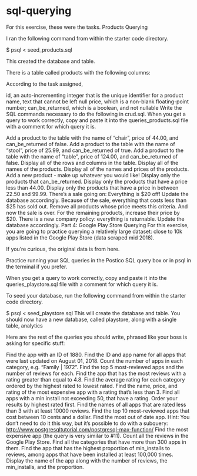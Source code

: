 # sql-querying

For this exercise, these were the tasks.
Products Querying

I ran the following command from within the starter code directory.

$ psql < seed_products.sql

This created the database and table.

There is a table called products with the following columns:

According to the task assigned, 

id, an auto-incrementing integer that is the unique identifier for a product
name, text that cannot be left null
price, which is a non-blank floating-point number;
can_be_returned, which is a boolean, and not nullable
Write the SQL commands necessary to do the following in crud.sql. When you get a query to work correctly, copy and paste it into the queries_products.sql file with a comment for which query it is.

Add a product to the table with the name of “chair”, price of 44.00, and can_be_returned of false.
Add a product to the table with the name of “stool”, price of 25.99, and can_be_returned of true.
Add a product to the table with the name of “table”, price of 124.00, and can_be_returned of false.
Display all of the rows and columns in the table.
Display all of the names of the products.
Display all of the names and prices of the products.
Add a new product - make up whatever you would like!
Display only the products that can_be_returned.
Display only the products that have a price less than 44.00.
Display only the products that have a price in between 22.50 and 99.99.
There’s a sale going on: Everything is $20 off! Update the database accordingly.
Because of the sale, everything that costs less than $25 has sold out. Remove all products whose price meets this criteria.
And now the sale is over. For the remaining products, increase their price by $20.
There is a new company policy: everything is returnable. Update the database accordingly.
Part 4: Google Play Store Querying
For this exercise, you are going to practice querying a relatively large dataset: close to 10k apps listed in the Google Play Store (data scraped mid 2018).

If you’re curious, the original data is from here.

Practice running your SQL queries in the Postico SQL query box or in psql in the terminal if you prefer.

When you get a query to work correctly, copy and paste it into the queries_playstore.sql file with a comment for which query it is.

To seed your database, run the following command from within the starter code directory.

$ psql < seed_playstore.sql
This will create the database and table. You should now have a new database, called playstore, along with a single table, analytics

Here are the rest of the queries you should write, phrased like your boss is asking for specific stuff:

Find the app with an ID of 1880.
Find the ID and app name for all apps that were last updated on August 01, 2018.
Count the number of apps in each category, e.g. “Family | 1972”.
Find the top 5 most-reviewed apps and the number of reviews for each.
Find the app that has the most reviews with a rating greater than equal to 4.8.
Find the average rating for each category ordered by the highest rated to lowest rated.
Find the name, price, and rating of the most expensive app with a rating that’s less than 3.
Find all apps with a min install not exceeding 50, that have a rating. Order your results by highest rated first.
Find the names of all apps that are rated less than 3 with at least 10000 reviews.
Find the top 10 most-reviewed apps that cost between 10 cents and a dollar.
Find the most out of date app. Hint: You don’t need to do it this way, but it’s possible to do with a subquery: http://www.postgresqltutorial.com/postgresql-max-function/
Find the most expensive app (the query is very similar to #11).
Count all the reviews in the Google Play Store.
Find all the categories that have more than 300 apps in them.
Find the app that has the highest proportion of min_installs to reviews, among apps that have been installed at least 100,000 times. Display the name of the app along with the number of reviews, the min_installs, and the proportion.
